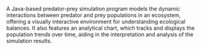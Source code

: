 A Java-based predator-prey simulation program models the dynamic interactions between predator and prey populations in an ecosystem, offering a visually interactive environment for understanding ecological balances. It also features an analytical chart, which tracks and displays the population trends over time, aiding in the interpretation and analysis of the simulation results.
